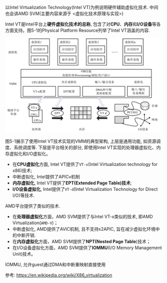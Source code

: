 以Intel Virtualization Technology(Intel VT)为例说明硬件辅助虚拟化技术. 中间也会讲AMD SVM(主要内容来源于 <虚拟化技术原理与实现>)

Intel VT是Intel平台上**硬件虚拟化技术的总称**, 包含了对**CPU**、**内存**和**I/O设备**等各方面支持。图5\-1的Physical Platform Resource列举了Intel VT涵盖的内容. 

![](./images/2019-07-01-17-59-30.png)

图5\-1展示了使用Intel VT技术实现的VMM的典型架构, 上层是通用功能, 如资源调度、系统调度等. 下层是平台相关的部分, 即使用Intel VT实现的处理器虚拟化、内存虚拟化和I/O虚拟化。

- 在**CPU虚拟化**方面, Intel VT提供了`VT-x`(Intel Virtualization technology for x86)技术; 
- 中断虚拟化, Intel提供了APICv机制
- **内存虚拟化**, Intel VT提供了**EPT(Extended Page Table)技术**; 
- **I/O设备虚拟化**, Intel提供了`VT-d`(Intel Virtualization Technology for Direct I/O)等技术.

AMD平台提供了类似的技术.

- 在**处理器虚拟化**方面，AMD SVM提供了与Intel VT-x类似的技术, 即AMD Virtualization(`AMD-V`)；
- 中断虚拟化, AMD提供了AVIC机制, 且不支持x2APIC, 旨在减少虚拟化环境中的中断开销.
- 在**内存虚拟化**方面，AMD SVM提供了**NPT(Nested Page Table**)技术；
- 在I/O设备虚拟化方面，AMD SVM提供了**IOMMU**(I/O Memory Management Unit)技术。

IOMMU, 允许guest通过DMA和中断重映射直接使用


参考: https://en.wikipedia.org/wiki/X86_virtualization